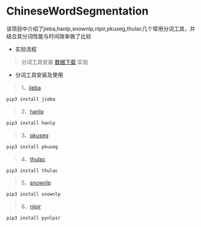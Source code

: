 # ChineseWordSegmentation
该项目中介绍了jieba,hanlp,snownlp,nlpir,pkuseg,thulac几个常用分词工具，并结合其分词性能与时间效率做了比较

* 实验流程
> 分词工具安装
> [数据下载](http://sighan.cs.uchicago.edu/bakeoff2005/)
> 实验

* 分词工具安装及使用

> 1、[jieba](https://github.com/fxsjy/jieba)
```python
pip3 install jieba 
```
> 2、[hanlp](https://github.com/hankcs/HanLP)
```python
pip3 install hanlp
```
> 3、[pkuseg](https://github.com/lancopku/PKUSeg-python)
```python
pip3 install pkuseg
```
> 4、[thulac](https://github.com/thunlp/THULAC-Python)
```python
pip3 install thulac
```
> 5、[snownlp](https://github.com/isnowfy/snownlp)
```python
pip3 install snownlp
```
> 6、[nlpir](https://github.com/NLPIR-team/NLPIR)
```python
pip3 install pynlpir
```
